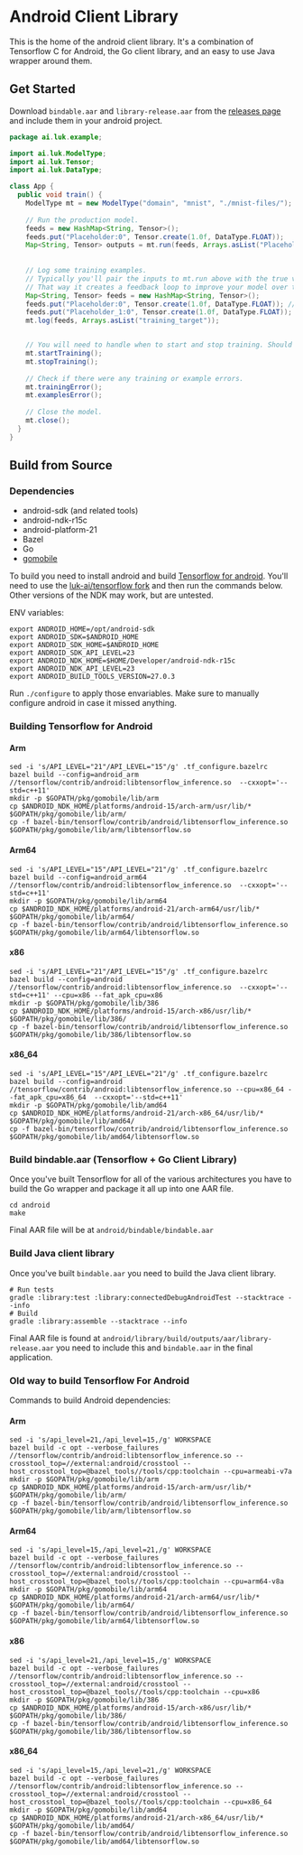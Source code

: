 # Android Client Library

This is the home of the android client library. It's a combination of Tensorflow C for Android, the Go client library, and an easy to use Java wrapper around them.

## Get Started

Download `bindable.aar` and `library-release.aar` from the [releases page](https://godoc.org/golang.org/x/mobile/cmd/gomobile) and include them in your android project.

```java
package ai.luk.example;

import ai.luk.ModelType;
import ai.luk.Tensor;
import ai.luk.DataType;

class App {
  public void train() {
    ModelType mt = new ModelType("domain", "mnist", "./mnist-files/");
    
    // Run the production model.
    feeds = new HashMap<String, Tensor>();
    feeds.put("Placeholder:0", Tensor.create(1.0f, DataType.FLOAT));
    Map<String, Tensor> outputs = mt.run(feeds, Arrays.asList("Placeholder_1:0"), Arrays.asList("extra inference target (optional)"));
    
    
    // Log some training examples.
    // Typically you'll pair the inputs to mt.run above with the true value and then log them. 
    // That way it creates a feedback loop to improve your model over time.
    Map<String, Tensor> feeds = new HashMap<String, Tensor>();
    feeds.put("Placeholder:0", Tensor.create(1.0f, DataType.FLOAT)); // Data type is optional
    feeds.put("Placeholder_1:0", Tensor.create(1.0f, DataType.FLOAT));
    mt.log(feeds, Arrays.asList("training_target"));


    // You will need to handle when to start and stop training. Should train when the user isn't using their phone (screen off), while charging and connected to WiFi.
    mt.startTraining();
    mt.stopTraining();
   
    // Check if there were any training or example errors.
    mt.trainingError();
    mt.examplesError();
    
    // Close the model.
    mt.close(); 
  }
}
```

## Build from Source

### Dependencies

* android-sdk (and related tools)
* android-ndk-r15c
* android-platform-21
* Bazel
* Go
* [gomobile](https://godoc.org/golang.org/x/mobile/cmd/gomobile)

To build you need to install android and build
[Tensorflow for android](https://github.com/tensorflow/tensorflow/tree/master/tensorflow/contrib/android).
You'll need to use the
[luk-ai/tensorflow fork](https://github.com/luk-ai/tensorflow)
and then run the commands below. Other versions of the NDK may work, but are
untested.

ENV variables:

```
export ANDROID_HOME=/opt/android-sdk
export ANDROID_SDK=$ANDROID_HOME
export ANDROID_SDK_HOME=$ANDROID_HOME
export ANDROID_SDK_API_LEVEL=23
export ANDROID_NDK_HOME=$HOME/Developer/android-ndk-r15c
export ANDROID_NDK_API_LEVEL=23
export ANDROID_BUILD_TOOLS_VERSION=27.0.3
```

Run `./configure` to apply those envariables. Make sure to manually configure android in case it missed anything.

### Building Tensorflow for Android

#### Arm

```
sed -i 's/API_LEVEL="21"/API_LEVEL="15"/g' .tf_configure.bazelrc
bazel build --config=android_arm //tensorflow/contrib/android:libtensorflow_inference.so  --cxxopt='--std=c++11'
mkdir -p $GOPATH/pkg/gomobile/lib/arm
cp $ANDROID_NDK_HOME/platforms/android-15/arch-arm/usr/lib/* $GOPATH/pkg/gomobile/lib/arm/
cp -f bazel-bin/tensorflow/contrib/android/libtensorflow_inference.so $GOPATH/pkg/gomobile/lib/arm/libtensorflow.so
```

#### Arm64

```
sed -i 's/API_LEVEL="15"/API_LEVEL="21"/g' .tf_configure.bazelrc
bazel build --config=android_arm64 //tensorflow/contrib/android:libtensorflow_inference.so  --cxxopt='--std=c++11'
mkdir -p $GOPATH/pkg/gomobile/lib/arm64
cp $ANDROID_NDK_HOME/platforms/android-21/arch-arm64/usr/lib/* $GOPATH/pkg/gomobile/lib/arm64/
cp -f bazel-bin/tensorflow/contrib/android/libtensorflow_inference.so $GOPATH/pkg/gomobile/lib/arm64/libtensorflow.so
```

#### x86

```
sed -i 's/API_LEVEL="21"/API_LEVEL="15"/g' .tf_configure.bazelrc
bazel build --config=android //tensorflow/contrib/android:libtensorflow_inference.so  --cxxopt='--std=c++11' --cpu=x86 --fat_apk_cpu=x86
mkdir -p $GOPATH/pkg/gomobile/lib/386
cp $ANDROID_NDK_HOME/platforms/android-15/arch-x86/usr/lib/* $GOPATH/pkg/gomobile/lib/386/
cp -f bazel-bin/tensorflow/contrib/android/libtensorflow_inference.so $GOPATH/pkg/gomobile/lib/386/libtensorflow.so
```

#### x86_64

```
sed -i 's/API_LEVEL="15"/API_LEVEL="21"/g' .tf_configure.bazelrc
bazel build --config=android //tensorflow/contrib/android:libtensorflow_inference.so --cpu=x86_64 --fat_apk_cpu=x86_64  --cxxopt='--std=c++11'
mkdir -p $GOPATH/pkg/gomobile/lib/amd64
cp $ANDROID_NDK_HOME/platforms/android-21/arch-x86_64/usr/lib/* $GOPATH/pkg/gomobile/lib/amd64/
cp -f bazel-bin/tensorflow/contrib/android/libtensorflow_inference.so $GOPATH/pkg/gomobile/lib/amd64/libtensorflow.so
```

### Build bindable.aar (Tensorflow + Go Client Library)

Once you've built Tensorflow for all of the various architectures you have to build the Go wrapper and package it all up into one AAR file.

```
cd android
make
```

Final AAR file will be at `android/bindable/bindable.aar`

### Build Java client library

Once you've built `bindable.aar` you need to build the Java client library.

```
# Run tests
gradle :library:test :library:connectedDebugAndroidTest --stacktrace --info
# Build
gradle :library:assemble --stacktrace --info
```

Final AAR file is found at `android/library/build/outputs/aar/library-release.aar` you need to include this and `bindable.aar` in the final application. 


### Old way to build Tensorflow For Android

Commands to build Android dependencies:

#### Arm
```
sed -i 's/api_level=21,/api_level=15,/g' WORKSPACE
bazel build -c opt --verbose_failures //tensorflow/contrib/android:libtensorflow_inference.so --crosstool_top=//external:android/crosstool --host_crosstool_top=@bazel_tools//tools/cpp:toolchain --cpu=armeabi-v7a
mkdir -p $GOPATH/pkg/gomobile/lib/arm
cp $ANDROID_NDK_HOME/platforms/android-15/arch-arm/usr/lib/* $GOPATH/pkg/gomobile/lib/arm/
cp -f bazel-bin/tensorflow/contrib/android/libtensorflow_inference.so $GOPATH/pkg/gomobile/lib/arm/libtensorflow.so
```

#### Arm64
```
sed -i 's/api_level=15,/api_level=21,/g' WORKSPACE
bazel build -c opt --verbose_failures //tensorflow/contrib/android:libtensorflow_inference.so --crosstool_top=//external:android/crosstool --host_crosstool_top=@bazel_tools//tools/cpp:toolchain --cpu=arm64-v8a
mkdir -p $GOPATH/pkg/gomobile/lib/arm64
cp $ANDROID_NDK_HOME/platforms/android-21/arch-arm64/usr/lib/* $GOPATH/pkg/gomobile/lib/arm64/
cp -f bazel-bin/tensorflow/contrib/android/libtensorflow_inference.so $GOPATH/pkg/gomobile/lib/arm64/libtensorflow.so
```

#### x86
```
sed -i 's/api_level=21,/api_level=15,/g' WORKSPACE
bazel build -c opt --verbose_failures //tensorflow/contrib/android:libtensorflow_inference.so --crosstool_top=//external:android/crosstool --host_crosstool_top=@bazel_tools//tools/cpp:toolchain --cpu=x86
mkdir -p $GOPATH/pkg/gomobile/lib/386
cp $ANDROID_NDK_HOME/platforms/android-15/arch-x86/usr/lib/* $GOPATH/pkg/gomobile/lib/386/
cp -f bazel-bin/tensorflow/contrib/android/libtensorflow_inference.so $GOPATH/pkg/gomobile/lib/386/libtensorflow.so
```

#### x86_64
```
sed -i 's/api_level=15,/api_level=21,/g' WORKSPACE
bazel build -c opt --verbose_failures //tensorflow/contrib/android:libtensorflow_inference.so --crosstool_top=//external:android/crosstool --host_crosstool_top=@bazel_tools//tools/cpp:toolchain --cpu=x86_64
mkdir -p $GOPATH/pkg/gomobile/lib/amd64
cp $ANDROID_NDK_HOME/platforms/android-21/arch-x86_64/usr/lib/* $GOPATH/pkg/gomobile/lib/amd64/
cp -f bazel-bin/tensorflow/contrib/android/libtensorflow_inference.so $GOPATH/pkg/gomobile/lib/amd64/libtensorflow.so
```
